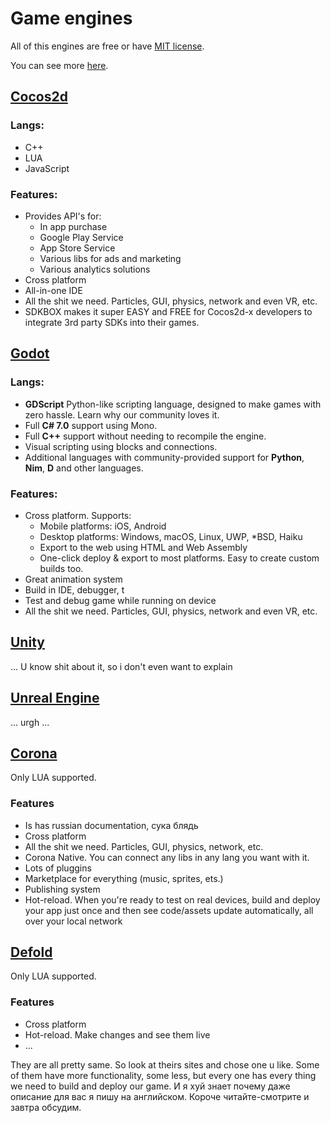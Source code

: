 # Game engines

All of this engines are free or have [MIT license](https://ru.wikipedia.org/wiki/%D0%9B%D0%B8%D1%86%D0%B5%D0%BD%D0%B7%D0%B8%D1%8F_MIT).

You can see more [here](https://github.com/collections/game-engines).


## [Cocos2d](http://www.cocos2d-x.org/)
### Langs:
* C++
* LUA
* JavaScript

### Features:
* Provides API's for:
  * In app purchase
  * Google Play Service
  * App Store Service
  * Various libs for ads and marketing
  * Various analytics solutions
* Cross platform
* All-in-one IDE
* All the shit we need. Particles, GUI, physics, network and even VR, etc.
* SDKBOX makes it super EASY and FREE for Cocos2d-x developers to integrate 3rd party SDKs into their games. 

## [Godot](https://godotengine.org/)
### Langs:
* **GDScript** Python-like scripting language, designed to make games with zero hassle. Learn why our community loves it.
* Full **C# 7.0** support using Mono.
* Full **C++** support without needing to recompile the engine.
* Visual scripting using blocks and connections.
* Additional languages with community-provided support for **Python**, **Nim**, **D** and other languages.

### Features:
* Cross platform. Supports:
  * Mobile platforms: iOS, Android
  * Desktop platforms: Windows, macOS, Linux, UWP, *BSD, Haiku
  * Export to the web using HTML and Web Assembly
  * One-click deploy & export to most platforms. Easy to create custom builds too.
* Great animation system
* Build in IDE, debugger, t
* Test and debug game while running on device
* All the shit we need. Particles, GUI, physics, network and even VR, etc.

## [Unity](https://unity3d.com/ru/)
... U know shit about it, so i don't even want to explain

## [Unreal Engine](https://unrealengine.com/)
... urgh ...

## [Corona](https://ru.coronalabs.com/)
Only LUA supported.

### Features
* Is has russian documentation, сука блядь
* Cross platform
* All the shit we need. Particles, GUI, physics, network, etc.
* Corona Native. You can connect any libs in any lang you want with it.
* Lots of pluggins
* Marketplace for everything (music, sprites, ets.)
* Publishing system
* Hot-reload. When you're ready to test on real devices, build and deploy your app just once and then see code/assets update automatically, all over your local network

## [Defold](https://www.defold.com/)
Only LUA supported.

### Features
* Cross platform
* Hot-reload. Make changes and see them live
* ...

They are all pretty same. So look at theirs sites and chose one u like. Some of them have more functionality, some less, but every one has every thing we need to build and deploy our game. И я хуй знает почему даже описание для вас я пишу на английском. Короче читайте-смотрите и завтра обсудим.





